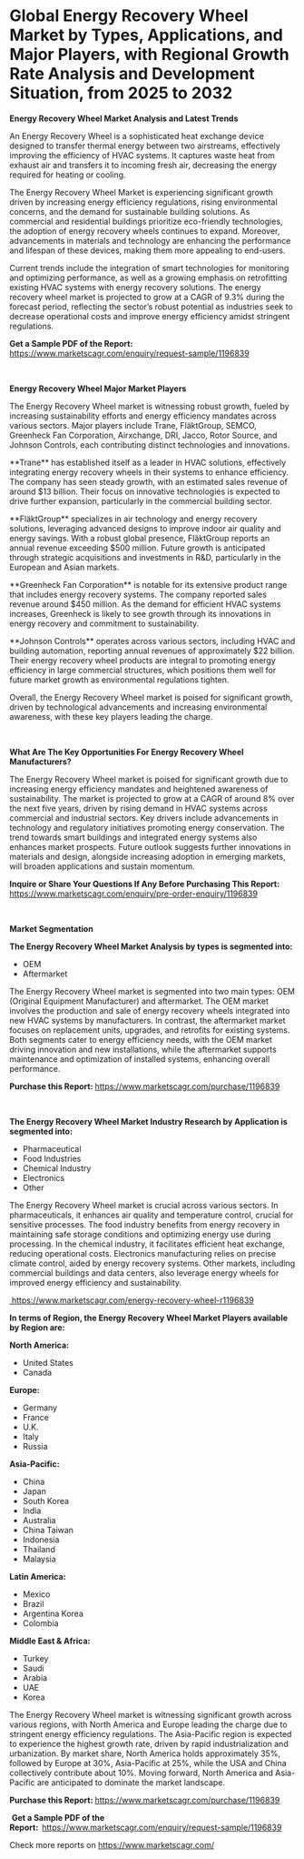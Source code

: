<p><h1>Global Energy Recovery Wheel Market by Types, Applications, and Major Players, with Regional Growth Rate Analysis and Development Situation, from 2025 to 2032</h1></p><p><strong>Energy Recovery Wheel Market Analysis and Latest Trends</strong></p>
<p><p>An Energy Recovery Wheel is a sophisticated heat exchange device designed to transfer thermal energy between two airstreams, effectively improving the efficiency of HVAC systems. It captures waste heat from exhaust air and transfers it to incoming fresh air, decreasing the energy required for heating or cooling.</p><p>The Energy Recovery Wheel Market is experiencing significant growth driven by increasing energy efficiency regulations, rising environmental concerns, and the demand for sustainable building solutions. As commercial and residential buildings prioritize eco-friendly technologies, the adoption of energy recovery wheels continues to expand. Moreover, advancements in materials and technology are enhancing the performance and lifespan of these devices, making them more appealing to end-users.</p><p>Current trends include the integration of smart technologies for monitoring and optimizing performance, as well as a growing emphasis on retrofitting existing HVAC systems with energy recovery solutions. The energy recovery wheel market is projected to grow at a CAGR of 9.3% during the forecast period, reflecting the sector’s robust potential as industries seek to decrease operational costs and improve energy efficiency amidst stringent regulations.</p></p>
<p><strong>Get a Sample PDF of the Report:&nbsp;</strong> <a href="https://www.marketscagr.com/enquiry/request-sample/1196839?utm_campaign=3189&utm_medium=2&utm_source=Github&utm_content=ia&utm_term=10042025&utm_id=energy-recovery-wheel">https://www.marketscagr.com/enquiry/request-sample/1196839</a></p>
<p>&nbsp;</p>
<p><strong>Energy Recovery Wheel Major Market Players</strong></p>
<p><p>The Energy Recovery Wheel market is witnessing robust growth, fueled by increasing sustainability efforts and energy efficiency mandates across various sectors. Major players include Trane, FläktGroup, SEMCO, Greenheck Fan Corporation, Airxchange, DRI, Jacco, Rotor Source, and Johnson Controls, each contributing distinct technologies and innovations.</p><p>**Trane** has established itself as a leader in HVAC solutions, effectively integrating energy recovery wheels in their systems to enhance efficiency. The company has seen steady growth, with an estimated sales revenue of around $13 billion. Their focus on innovative technologies is expected to drive further expansion, particularly in the commercial building sector.</p><p>**FläktGroup** specializes in air technology and energy recovery solutions, leveraging advanced designs to improve indoor air quality and energy savings. With a robust global presence, FläktGroup reports an annual revenue exceeding $500 million. Future growth is anticipated through strategic acquisitions and investments in R&D, particularly in the European and Asian markets.</p><p>**Greenheck Fan Corporation** is notable for its extensive product range that includes energy recovery systems. The company reported sales revenue around $450 million. As the demand for efficient HVAC systems increases, Greenheck is likely to see growth through its innovations in energy recovery and commitment to sustainability.</p><p>**Johnson Controls** operates across various sectors, including HVAC and building automation, reporting annual revenues of approximately $22 billion. Their energy recovery wheel products are integral to promoting energy efficiency in large commercial structures, which positions them well for future market growth as environmental regulations tighten.</p><p>Overall, the Energy Recovery Wheel market is poised for significant growth, driven by technological advancements and increasing environmental awareness, with these key players leading the charge.</p></p>
<p>&nbsp;</p>
<p><strong>What Are The Key Opportunities For Energy Recovery Wheel Manufacturers?</strong></p>
<p><p>The Energy Recovery Wheel market is poised for significant growth due to increasing energy efficiency mandates and heightened awareness of sustainability. The market is projected to grow at a CAGR of around 8% over the next five years, driven by rising demand in HVAC systems across commercial and industrial sectors. Key drivers include advancements in technology and regulatory initiatives promoting energy conservation. The trend towards smart buildings and integrated energy systems also enhances market prospects. Future outlook suggests further innovations in materials and design, alongside increasing adoption in emerging markets, will broaden applications and sustain momentum.</p></p>
<p><strong>Inquire or Share Your Questions If Any Before Purchasing This Report:</strong> <a href="https://www.marketscagr.com/enquiry/pre-order-enquiry/1196839?utm_campaign=3189&utm_medium=2&utm_source=Github&utm_content=ia&utm_term=10042025&utm_id=energy-recovery-wheel">https://www.marketscagr.com/enquiry/pre-order-enquiry/1196839</a></p>
<p>&nbsp;</p>
<p><strong>Market Segmentation</strong></p>
<p><strong>The Energy Recovery Wheel Market Analysis by types is segmented into:</strong></p>
<p><ul><li>OEM</li><li>Aftermarket</li></ul></p>
<p><p>The Energy Recovery Wheel market is segmented into two main types: OEM (Original Equipment Manufacturer) and aftermarket. The OEM market involves the production and sale of energy recovery wheels integrated into new HVAC systems by manufacturers. In contrast, the aftermarket market focuses on replacement units, upgrades, and retrofits for existing systems. Both segments cater to energy efficiency needs, with the OEM market driving innovation and new installations, while the aftermarket supports maintenance and optimization of installed systems, enhancing overall performance.</p></p>
<p><strong>Purchase this Report:&nbsp;</strong><a href="https://www.marketscagr.com/purchase/1196839?utm_campaign=3189&utm_medium=2&utm_source=Github&utm_content=ia&utm_term=10042025&utm_id=energy-recovery-wheel">https://www.marketscagr.com/purchase/1196839</a></p>
<p>&nbsp;</p>
<p><strong>The Energy Recovery Wheel Market Industry Research by Application is segmented into:</strong></p>
<p><ul><li>Pharmaceutical</li><li>Food Industries</li><li>Chemical Industry</li><li>Electronics</li><li>Other</li></ul></p>
<p><p>The Energy Recovery Wheel market is crucial across various sectors. In pharmaceuticals, it enhances air quality and temperature control, crucial for sensitive processes. The food industry benefits from energy recovery in maintaining safe storage conditions and optimizing energy use during processing. In the chemical industry, it facilitates efficient heat exchange, reducing operational costs. Electronics manufacturing relies on precise climate control, aided by energy recovery systems. Other markets, including commercial buildings and data centers, also leverage energy wheels for improved energy efficiency and sustainability.</p></p>
<p><a href="https://www.marketscagr.com/energy-recovery-wheel-r1196839?utm_campaign=3189&utm_medium=2&utm_source=Github&utm_content=ia&utm_term=10042025&utm_id=energy-recovery-wheel">&nbsp;https://www.marketscagr.com/energy-recovery-wheel-r1196839</a></p>
<p><strong>In terms of Region, the Energy Recovery Wheel Market Players available by Region are:</strong></p>
<p>
    <p> <strong> North America: </strong>
        <ul>
            <li>United States</li>
            <li>Canada</li>
        </ul>
        </p> 
    <p> <strong> Europe: </strong>
        <ul>
            <li>Germany</li>
            <li>France</li>
            <li>U.K.</li>
            <li>Italy</li>
            <li>Russia</li>
        </ul>
        </p> 
    <p> <strong> Asia-Pacific: </strong>
        <ul>
            <li>China</li>
            <li>Japan</li>
            <li>South Korea</li>
            <li>India</li>
            <li>Australia</li>
            <li>China Taiwan</li>
            <li>Indonesia</li>
            <li>Thailand</li>
            <li>Malaysia</li>
        </ul>
        </p> 
    <p> <strong> Latin America: </strong>
        <ul>
            <li>Mexico</li>
            <li>Brazil</li>
            <li>Argentina Korea</li>
            <li>Colombia</li>
        </ul>
        </p> 
    <p> <strong> Middle East & Africa: </strong>
        <ul>
            <li>Turkey</li>
            <li>Saudi</li>
            <li>Arabia</li>
            <li>UAE</li>
            <li>Korea</li>
        </ul>
    </p>
    </p>
<p><p>The Energy Recovery Wheel market is witnessing significant growth across various regions, with North America and Europe leading the charge due to stringent energy efficiency regulations. The Asia-Pacific region is expected to experience the highest growth rate, driven by rapid industrialization and urbanization. By market share, North America holds approximately 35%, followed by Europe at 30%, Asia-Pacific at 25%, while the USA and China collectively contribute about 10%. Moving forward, North America and Asia-Pacific are anticipated to dominate the market landscape.</p></p>
<p><strong>Purchase this Report: </strong><a href="https://www.marketscagr.com/purchase/1196839?utm_campaign=3189&utm_medium=2&utm_source=Github&utm_content=ia&utm_term=10042025&utm_id=energy-recovery-wheel">https://www.marketscagr.com/purchase/1196839</a></p>
<p>&nbsp;<strong>Get a Sample PDF of the Report:&nbsp;&nbsp;</strong><a href="https://www.marketscagr.com/enquiry/request-sample/1196839?utm_campaign=3189&utm_medium=2&utm_source=Github&utm_content=ia&utm_term=10042025&utm_id=energy-recovery-wheel">https://www.marketscagr.com/enquiry/request-sample/1196839</a></p>
<p><strong></strong></p>
<p>Check more reports on <a href="https://www.marketscagr.com/?utm_campaign=3189&utm_medium=2&utm_source=Github&utm_content=ia&utm_term=10042025&utm_id=energy-recovery-wheel">https://www.marketscagr.com/</a></p>